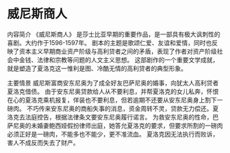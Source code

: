 # 威尼斯商人

内容简介
《威尼斯商人》 是莎士比亚早期的重要作品，是一部具有极大讽刺性的喜剧。大约作于1596-1597年。
剧本的主题是歌颂仁爱、友谊和爱情，同时也反映了资本主义早期商业资产阶级与高利贷者之间的矛盾，表现了作者对资产阶级社会中金钱、法律和宗教等问题的人文主义思想。
这部剧作的一个重要文学成就，就是塑造了夏洛克这一惟利是图、冷酷无情的高利贷者的典型形象。

主要情景
威尼斯富商安东尼奥为了成全好友巴萨尼奥的婚事，向犹太人高利贷者夏洛克借债。
由于安东尼奥贷款给人从不要利息，并帮夏洛克的女儿私奔，怀恨在心的夏洛克乘机报复，佯装也不要利息，但若逾期不还要从安东尼奥身上割下一磅肉。
不巧传来安东尼奥的商船失事的消息，资金周转不灵，贷款无力偿还。夏洛克去法庭控告，根据法律条文要安东尼奥履行诺言。
为救安东尼奥的性命，巴萨尼奥的未婚妻鲍西娅假扮律师出庭，她答允夏洛克的要求，但要求所割的一磅肉必须正好是一磅肉，不能多也不能少，更不准流血。
夏洛克因无法执行而败诉，害人不成反而失去了财产。

